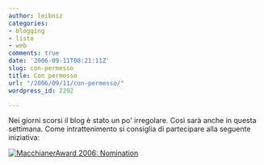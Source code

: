 ```yaml
---
author: leibniz
categories:
- blogging
- liste
- web
comments: true
date: '2006-09-11T08:21:11Z'
slug: con-permesso
title: Con permesso
url: "/2006/09/11/con-permesso/"
wordpress_id: 2292

---
```

Nei giorni scorsi il blog è stato un po' irregolare. Così sarà anche in questa settimana. Come intrattenimento si consiglia di partecipare alla seguente iniziativa:  


[![MacchianerAward 2006: Nomination](https://www.blognation.it/images/icons/ico-mawardnominee2006.gif)](https://www.macchianera.net/2006/09/11/macchianera_blog_awards_2006_l.html)
